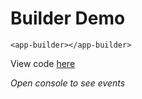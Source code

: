 # Builder Demo

``` { run data-cy="builder-demo" }
<app-builder></app-builder>
```

View code [here](https://github.com/Hypercubed/docspa-ngx-dnd/tree/master/src/app/builder)

*Open console to see events*